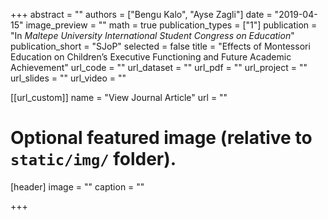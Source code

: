 +++
abstract = ""
authors = ["Bengu Kalo", "Ayse Zagli"]
date = "2019-04-15"
image_preview = ""
math = true
publication_types = ["1"]
publication = "In *Maltepe University International Student Congress on Education*"
publication_short = "SJoP"
selected = false
title = "Effects of Montessori Education on Children’s Executive Functioning and Future
Academic Achievement"
url_code = ""
url_dataset = ""
url_pdf = ""
url_project = ""
url_slides = ""
url_video = ""

[[url_custom]]
name = "View Journal Article"
url = ""

# Optional featured image (relative to `static/img/` folder).
[header]
image = ""
caption = ""

+++
